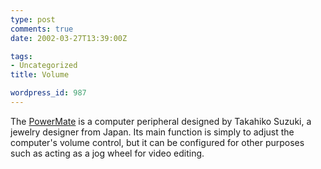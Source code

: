 ```yaml
---
type: post
comments: true
date: 2002-03-27T13:39:00Z

tags:
- Uncategorized
title: Volume

wordpress_id: 987
---
```


The [PowerMate](http://www.griffintechnology.com/audio/pwrmate_features.html) is a computer peripheral designed by Takahiko Suzuki, a jewelry designer from Japan. Its main function is simply to adjust the computer's volume control, but it can be configured for other purposes such as acting as a jog wheel for video editing.  
